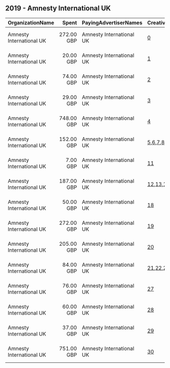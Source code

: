 ## 2019 - Amnesty International UK 
|OrganizationName|Spent|PayingAdvertiserNames|CreativeUrls|Impressions|Genders|AgeBrackets|CountryCodes|BillingAddresses|CandidateBallotInformation|
|:---|---:|:---|:---|---:|:---|:---|:---|:---|:---|
|Amnesty International UK|272.00 GBP|Amnesty International UK|[0](https://www.snap.com/political-ads/asset/386814046d893a6097b72028f12d11c7203f377858c55abfe007e2f3147c6b30?mediaType=mp4)|222,741||16+|united kingdom|"17-25 New Inn Yard,London,EC2A 3EA,GB"||
|Amnesty International UK|20.00 GBP|Amnesty International UK|[1](https://www.snap.com/political-ads/asset/4126df265ce93798a73c7b020a904fe80d9767ca6161c67f93c079ebc0c9b2ee?mediaType=mp4)|19,022||16+|united kingdom|"17-25 New Inn Yard,London,EC2A 3EA,GB"||
|Amnesty International UK|74.00 GBP|Amnesty International UK|[2](https://www.snap.com/political-ads/asset/03f33d1ce27d7446fdee4922c1753b7022e7fe28933f00ae0f61284131cbccf1?mediaType=png)|78,384||16+|united kingdom|"17-25 New Inn Yard,London,EC2A 3EA,GB"||
|Amnesty International UK|29.00 GBP|Amnesty International UK|[3](https://www.snap.com/political-ads/asset/156d9f792a5eec9aa02e27bf48b1f42e7cb7ddadc0b1c014bfe6060e6176a10b?mediaType=png)|17,659||16+|united kingdom|"17-25 New Inn Yard,London,EC2A 3EA,GB"||
|Amnesty International UK|748.00 GBP|Amnesty International UK|[4](https://www.snap.com/political-ads/asset/489a0065de762d7944935d2108b8bec7f7d2d65306961e2b8c5b9c4bfa3792cb?mediaType=mp4)|621,407||18+|united kingdom|"17-25 New Inn Yard,London,EC2A 3EA,GB"||
|Amnesty International UK|152.00 GBP|Amnesty International UK|[5](https://www.snap.com/political-ads/asset/f0a2dcd5d1e1a8989e752149ada141e006e92841365c2618b7b38e0976c645ee?mediaType=mp4),[6](https://www.snap.com/political-ads/asset/e50b83324ac25f980f2620474f45efc33a34aa1dc44f2970e90a5d5c2a1c2db5?mediaType=mp4),[7](https://www.snap.com/political-ads/asset/3e821a21fc1172038eb36293bda047aae8de191a116bffc274477c0e639e2382?mediaType=mp4),[8](https://www.snap.com/political-ads/asset/2d69a224dfd2ea9f3381065186f3ea2f55b6563597d004355e9184ea94a826ad?mediaType=mp4),[9](https://www.snap.com/political-ads/asset/719deabfb2de83b463dc453e6db811accf81870699952fa5f480551390c1b80e?mediaType=mp4),[10](https://www.snap.com/political-ads/asset/fd02d970b71addec968cd63c406af1e0ae5bc1307d79b04c5486d04da0ef52d2?mediaType=mp4)|296,038||16+|united kingdom|"17-25 New Inn Yard,London,EC2A 3EA,GB"||
|Amnesty International UK|7.00 GBP|Amnesty International UK|[11](https://www.snap.com/political-ads/asset/350b4ad0cc4ca4a9a902acf3de814b9770bb822e441bd7345e94f6d2f1e676b7?mediaType=mp4)|3,735||16+|united kingdom|"17-25 New Inn Yard,London,EC2A 3EA,GB"||
|Amnesty International UK|187.00 GBP|Amnesty International UK|[12](https://www.snap.com/political-ads/asset/f0a2dcd5d1e1a8989e752149ada141e006e92841365c2618b7b38e0976c645ee?mediaType=mp4),[13](https://www.snap.com/political-ads/asset/e50b83324ac25f980f2620474f45efc33a34aa1dc44f2970e90a5d5c2a1c2db5?mediaType=mp4),[14](https://www.snap.com/political-ads/asset/3e821a21fc1172038eb36293bda047aae8de191a116bffc274477c0e639e2382?mediaType=mp4),[15](https://www.snap.com/political-ads/asset/2d69a224dfd2ea9f3381065186f3ea2f55b6563597d004355e9184ea94a826ad?mediaType=mp4),[16](https://www.snap.com/political-ads/asset/719deabfb2de83b463dc453e6db811accf81870699952fa5f480551390c1b80e?mediaType=mp4),[17](https://www.snap.com/political-ads/asset/fd02d970b71addec968cd63c406af1e0ae5bc1307d79b04c5486d04da0ef52d2?mediaType=mp4)|369,311||16+|united kingdom|"17-25 New Inn Yard,London,EC2A 3EA,GB"||
|Amnesty International UK|50.00 GBP|Amnesty International UK|[18](https://www.snap.com/political-ads/asset/03f33d1ce27d7446fdee4922c1753b7022e7fe28933f00ae0f61284131cbccf1?mediaType=png)|27,756||16+|united kingdom|"17-25 New Inn Yard,London,EC2A 3EA,GB"||
|Amnesty International UK|272.00 GBP|Amnesty International UK|[19](https://www.snap.com/political-ads/asset/386814046d893a6097b72028f12d11c7203f377858c55abfe007e2f3147c6b30?mediaType=mp4)|221,725||16+|united kingdom|"17-25 New Inn Yard,London,EC2A 3EA,GB"||
|Amnesty International UK|205.00 GBP|Amnesty International UK|[20](https://www.snap.com/political-ads/asset/c558f25caf76cd831a2f8b8a6e42b6430dfb647c0c3f7935e2b4c0900dab5695?mediaType=mp4)|175,042||16+|united kingdom|"17-25 New Inn Yard,London,EC2A 3EA,GB"||
|Amnesty International UK|84.00 GBP|Amnesty International UK|[21](https://www.snap.com/political-ads/asset/f0a2dcd5d1e1a8989e752149ada141e006e92841365c2618b7b38e0976c645ee?mediaType=mp4),[22](https://www.snap.com/political-ads/asset/e50b83324ac25f980f2620474f45efc33a34aa1dc44f2970e90a5d5c2a1c2db5?mediaType=mp4),[23](https://www.snap.com/political-ads/asset/3e821a21fc1172038eb36293bda047aae8de191a116bffc274477c0e639e2382?mediaType=mp4),[24](https://www.snap.com/political-ads/asset/2d69a224dfd2ea9f3381065186f3ea2f55b6563597d004355e9184ea94a826ad?mediaType=mp4),[25](https://www.snap.com/political-ads/asset/719deabfb2de83b463dc453e6db811accf81870699952fa5f480551390c1b80e?mediaType=mp4),[26](https://www.snap.com/political-ads/asset/fd02d970b71addec968cd63c406af1e0ae5bc1307d79b04c5486d04da0ef52d2?mediaType=mp4)|93,536||16+|united kingdom|"17-25 New Inn Yard,London,EC2A 3EA,GB"||
|Amnesty International UK|76.00 GBP|Amnesty International UK|[27](https://www.snap.com/political-ads/asset/18e3e283eee906afc55be89dbd6df290bce251c5c3505e9d9395adcf5743460e?mediaType=mp4)|81,147||16+|united kingdom|"17-25 New Inn Yard,London,EC2A 3EA,GB"||
|Amnesty International UK|60.00 GBP|Amnesty International UK|[28](https://www.snap.com/political-ads/asset/156d9f792a5eec9aa02e27bf48b1f42e7cb7ddadc0b1c014bfe6060e6176a10b?mediaType=png)|59,344||16+|united kingdom|"17-25 New Inn Yard,London,EC2A 3EA,GB"||
|Amnesty International UK|37.00 GBP|Amnesty International UK|[29](https://www.snap.com/political-ads/asset/18e3e283eee906afc55be89dbd6df290bce251c5c3505e9d9395adcf5743460e?mediaType=mp4)|20,856||16+|united kingdom|"17-25 New Inn Yard,London,EC2A 3EA,GB"||
|Amnesty International UK|751.00 GBP|Amnesty International UK|[30](https://www.snap.com/political-ads/asset/489a0065de762d7944935d2108b8bec7f7d2d65306961e2b8c5b9c4bfa3792cb?mediaType=mp4)|620,225||18+|united kingdom|"17-25 New Inn Yard,London,EC2A 3EA,GB"||
